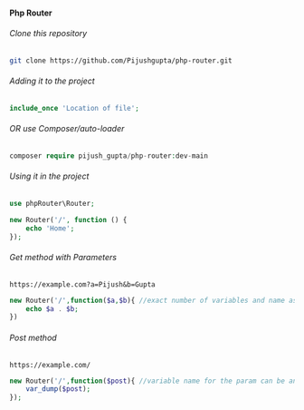 #### Php Router

###### Clone this repository

```sh
git clone https://github.com/Pijushgupta/php-router.git

```

###### Adding it to the project

```php
include_once 'Location of file';
```

###### OR use Composer/auto-loader

```php
composer require pijush_gupta/php-router:dev-main
```

###### Using it in the project

```php
use phpRouter\Router;
```

```php
new Router('/', function () {
	echo 'Home';
});
```

###### Get method with Parameters

```
https://example.com?a=Pijush&b=Gupta
```

```php
new Router('/',function($a,$b){ //exact number of variables and name as query vars from url.
	echo $a . $b;
})
```

###### Post method

```
https://example.com/
```

```php
new Router('/',function($post){ //variable name for the param can be anything
	var_dump($post);
});
```
